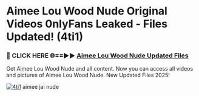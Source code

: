 # Aimee Lou Wood Nude Original Videos 0nlyFans Leaked - Files Updated! (4ti1)

<h3>🔴 CLICK HERE 🌐==►► <a href="https://tinyurl.com/4mcuefdz" rel="nofollow">Aimee Lou Wood Nude Updated Files</a></h3>

Get Aimee Lou Wood Nude and all content. Now you can access all videos and pictures of Aimee Lou Wood Nude. New Updated Files 2025!

[![4ti1](https://i.imgur.com/StAQSOY.gif)](https://tinyurl.com/4mcuefdz)
aimee jai nude